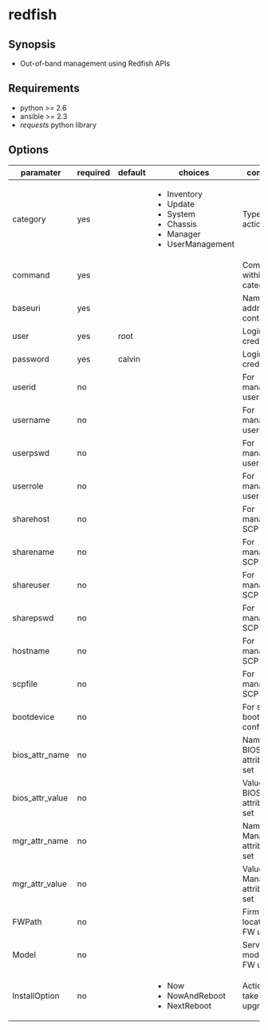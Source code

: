 # redfish

## Synopsis

* Out-of-band management using Redfish APIs

## Requirements

* python >= 2.6
* ansible >= 2.3
* *requests* python library

## Options

| paramater       | required | default | choices  | comments                  |
|-----------------|----------|---------|----------|-----------------------------------|
| category        | yes      |         | <ul><li>Inventory</li><li>Update</li><li>System</li><li>Chassis</li><li>Manager</li><li>UserManagement</li></ul>| Type of action to run |
| command         | yes      |         |          | Command within each category   |
| baseuri         | yes      |         |          | Name/IP addr of OOB controller |
| user            | yes      | root    |          | Login credentials         |
| password        | yes      | calvin  |          | Login credentials         |
| userid          | no       |         |          | For managing users        |
| username        | no       |         |          | For managing users        |
| userpswd        | no       |         |          | For managing users        |
| userrole        | no       |         |          | For managing users        |
| sharehost       | no       |         |          | For managing SCP files    |
| sharename       | no       |         |          | For managing SCP files    |
| shareuser       | no       |         |          | For managing SCP files    |
| sharepswd       | no       |         |          | For managing SCP files    |
| hostname        | no       |         |          | For managing SCP files    |
| scpfile         | no       |         |          | For managing SCP files    |
| bootdevice      | no       |         |          | For setting boot configuration     |
| bios_attr_name  | no       |         |          | Name of BIOS attributes to set     |
| bios_attr_value | no       |         |          | Value of BIOS attributes to set    |
| mgr_attr_name   | no       |         |          | Name of Manager attributes to set  |
| mgr_attr_value  | no       |         |          | Value of Manager attributes to set |
| FWPath          | no       |         |          | Firmware location (for FW upgrade) |
| Model           | no       |         |          | Server model (for FW upgrade) |
| InstallOption   | no       |         | <ul><li>Now</li><li>NowAndReboot</li><li>NextReboot</li></ul>| Action to take after upgrade |
